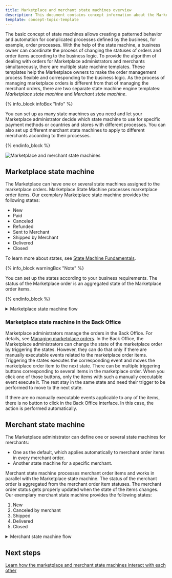 ```yaml
---
title: Marketplace and merchant state machines overview
description: This document contains concept information about the Marketplace and merchant state machines in the Spryker Commerce OS.
template: concept-topic-template
---
```


The basic concept of state machines allows creating a patterned behavior and automation for complicated processes defined by the business, for example, order processes.
With the help of the state machine, a business owner can coordinate the process of changing the statuses of orders and order items according to the business logic.
To provide the algorithm of dealing with orders for Marketplace administrators and merchants simultaneously, there are multiple state machine templates. These templates help the Marketplace owners to make the order management process flexible and corresponding to the business logic. As the process of managing marketplace orders is different from that of managing the merchant orders, there are two separate state machine engine templates: *Marketplace state machine* and *Merchant state machine*.

{% info_block infoBox "Info" %}

You can set up as many state machines as you need and let your Marketplace administrator decide which state machine to use for specific payment methods or countries and stores with different processes. You can also set up different merchant state machines to apply to different merchants according to their processes.

{% endinfo_block %}

![Marketplace and merchant state machines](https://spryker.s3.eu-central-1.amazonaws.com/docs/Marketplace/user+guides/Features/Marketplace+order+management/Marketplace+and+merchant+state+machines+overview/Marketplace-Merchant+state+machine+schema.png)

## Marketplace state machine

The Marketplace can have one or several state machines assigned to the marketplace orders. Marketplace State Machine processes marketplace order items.
Our exemplary Marketplace state machine provides the following states:

* New
* Paid
* Canceled
* Refunded
* Sent to Merchant
* Shipped by Merchant
* Delivered
* Closed

To learn more about states, see [State Machine Fundamentals](/docs/scos/dev/best-practices/state-machine-cookbook/state-machine-cookbook-state-machine-fundamentals.html).

{% info_block warningBox "Note" %}

You can set up the states according to your business requirements.
The status of the Marketplace order is an aggregated state of the Marketplace order items.

{% endinfo_block %}

<details>

<summary markdown='span'>Marketplace state machine flow</summary>

![Merchant state machine](https://spryker.s3.eu-central-1.amazonaws.com/docs/Features/Marketplace/Marketplace+and+Merchant+orders/Marketplace+and+Merchant+State+Machines+feature+overview/marketplace-state-machine.png)

</details>

### Marketplace state machine in the Back Office

Marketplace administrators manage the orders in the Back Office. For details, see [Managing marketplace orders](/docs/marketplace/user/back-office-user-guides/{{page.version}}/marketplace/orders/managing-marketplace-orders.html). In the Back Office, the Marketplace administrators can change the state of the marketplace order by triggering the states. However, they can do that only if there are manually executable events related to the marketplace order items. Triggering the states executes the corresponding event and moves the marketplace order item to the next state. There can be multiple triggering buttons corresponding to several items in the marketplace order. When you click one of those buttons, only the items with such a manually executable event execute it. The rest stay in the same state and need their trigger to be performed to move to the next state.

If there are no manually executable events applicable to any of the items, there is no button to click in the Back Office interface. In this case, the action is performed automatically.

## Merchant state machine
The Marketplace administrator can define one or several state machines for merchants:
* One as the default, which applies automatically to merchant order items in every merchant order.
* Another state machine for a specific merchant.

Merchant state machine processes merchant order items and works in parallel with the Marketplace state machine.
The status of the merchant order is aggregated from the merchant order item statuses. The merchant order status gets properly updated when the state of the items changes.
Our exemplary merchant state machine provides the following states:
1. New
2. Canceled by merchant
3. Shipped
4. Delivered
5. Closed

<details>

<summary markdown='span'>Merchant state machine flow</summary>

![Merchant state machine](https://spryker.s3.eu-central-1.amazonaws.com/docs/Features/Marketplace/Marketplace+and+Merchant+orders/Marketplace+and+Merchant+State+Machines+feature+overview/merchant-state-machine.png)

</details>

## Next steps

[Learn how the marketplace and merchant state machines interact with each other](/docs/marketplace/user/features/{{page.version}}/marketplace-order-management-feature-overview/marketplace-and-merchant-state-machines-overview/marketplace-and-merchant-state-machines-interaction.html)

